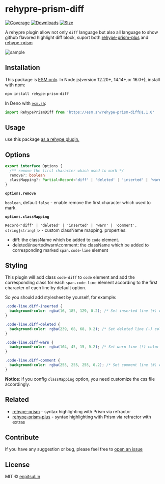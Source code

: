 # rehypre-prism-diff

[![Coverage][coverage-badge]][coverage]
[![Downloads][downloads-badge]][downloads]
[![Size][size-badge]][size]

A rehypre plugin allow not only `diff` language but also all language to show github flavored highlight diff block, suport both [rehype-prism-plus](https://github.com/timlrx/rehype-prism-plus) and [rehype-prism](https://github.com/mapbox/rehype-prism)

![sample](sample-img)

## Installation

This package is [ESM only](https://gist.github.com/sindresorhus/a39789f98801d908bbc7ff3ecc99d99c). In Node.js(version 12.20+, 14.14+,or 16.0+), install with npm:

```sh
npm install rehype-prism-diff
```

In Deno with [`esm.sh`][esmsh]:

```js
import RehypePrismDiff from 'https://esm.sh/rehype-prism-diff@1.1.0'
```

## Usage

use this package [as a rehype plugin.](https://github.com/rehypejs/rehype/blob/master/doc/plugins.md#using-plugins)

## Options

```typescript
export interface Options {
  /** remove the first character which used to mark */
  remove?: boolean
  classMapping?: Partial<Record<'diff' | 'deleted' | 'inserted' | 'warn' | 'comment', string | string[]>>
}
```

**`options.remove`**

`boolean`, default `false` - enable remove the first character which used to mark.

**`options.classMapping`**

`Record<'diff' | 'deleted' | 'inserted' | 'warn' | 'comment', string|string[]>` - custom className mapping.
properties:

- diff: the className which be added to `code` element.
- deleted\inserted\warn\comment: the className which be added to corresponding marked `span.code-line` element

## Styling

This plugin will add class `code-diff` to `code` element and add the corresponding class for each `span.code-line` element according to the first character of each line by default option.

So you should add stylesheet by yourself, for example:

```css
.code-line.diff-inserted {
  background-color: rgba(16, 185, 129, 0.2); /* Set inserted line (+) color */
}

.code-line.diff-deleted {
  background-color: rgba(239, 68, 68, 0.2); /* Set deleted line (-) color */
}

.code-line.diff-warn {
  background-color: rgba(104, 45, 15, 0.2); /* Set warn line (!) color */
}

.code-line.diff-comment {
  background-color: rgba(255, 255, 255, 0.2); /* Set comment line (#) color */
}
```

**Notice**: if you config `classMapping` option, you need customize the css file accordingly.

</details>

## Related

- [rehype-prism](https://github.com/mapbox/rehype-prism) - syntax highlighting with Prism via refractor
- [rehype-prism-plus](https://github.com/timlrx/rehype-prism-plus) - syntax highlighting with Prism via refractor with extras

## Contribute

If you have any suggestion or bug, please feel free to [open an issue](https://github.com/enpitsuLin/rehype-prism-diff/issues/new)

## License

MIT © [enpitsuLin](https://enpitsulin.xyz)

<!-- Definitions -->

[coverage-badge]: https://codecov.io/gh/enpitsuLin/rehype-prism-diff/branch/master/graph/badge.svg
[coverage]: https://codecov.io/gh/enpitsuLin/rehype-prism-diff
[downloads-badge]: https://img.shields.io/npm/dm/rehype-prism-diff.svg
[downloads]: https://www.npmjs.com/package/rehype-prism-diff
[size-badge]: https://img.shields.io/bundlephobia/minzip/rehype-prism-diff.svg
[size]: https://bundlephobia.com/result?p=rehype-prism-diff
[sample-img]: https://user-images.githubusercontent.com/29378026/163522813-e0466685-7075-4075-9530-3abd2c885b13.png
[esmsh]: https://esm.sh
